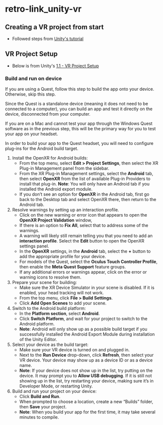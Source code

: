 # retro-link_unity-vr

## Creating a VR project from start
- Followed steps from [Unity's tutorial](https://learn.unity.com/tutorial/create-a-vr-starter-project-from-scratch?uv=2022.3#)

## VR Project Setup
- Below is from Unity's [1.1 - VR Project Setup](https://learn.unity.com/tutorial/vr-project-setup#)

### Build and run on device
If you are using a Quest, follow this step to build the app onto your device. Otherwise, skip this step.  

Since the Quest is a standalone device (meaning it does not need to be connected to a computer), you can build an app and test it directly on the device, disconnected from your computer.  

If you are on a Mac and cannot test your app through the Windows Quest software as in the previous step, this will be the primary way for you to test your app on your headset.  

In order to build your app to the Quest headset, you will need to configure plug-ins for the Android build target.  

1. Install the OpenXR for Android builds:
	- From the top menu, select **Edit > Project Settings**, then select the XR Plug-in Management panel from the sidebar.
	- From the XR Plug-in Management settings, select the **Android** tab, then select **OpenXR** from the list of available Plug-in Providers to install that plug-in. **Note**: You will only have an Android tab if you installed the Android export module.
	- If you don’t see an option for **OpenXR** in the Android tab, first go back to the Desktop tab and select OpenXR there, then return to the Android tab.
2. Resolve warnings by setting up an interaction profile.
	- Click on the new warning or error icon that appears to open the **OpenXR Project Validation** window,
	- If there is an option to **Fix All**, select that to address some of the warnings. 
	- A warning will likely still remain telling you that you need to add an **interaction profile**. Select the **Edit** button to open the OpenXR settings panel.
	- In the **OpenXR** settings, in the **Android** tab, select the **+** button to add the appropriate profile for your device.
	- For models of the Quest, select the **Oculus Touch Controller Profile**, then enable the **Meta Quest Support** feature groups.
	- If any additional errors or warnings appear, click on the error or warning icons to resolve them.
3. Prepare your scene for building: 
	- Make sure the XR Device Simulator in your scene is disabled. If it is enabled, your head tracking will not work.
	- From the top menu, click **File > Build Settings**.
	- Click **Add Open Scenes** to add your scene.
4.  Switch to the Android build platform: 
	- In the **Platform section**, select **Android**.
	- Click **Switch Platform**, and wait for your project to switch to the Android platform.
	- **Note**: Android will only show up as a possible build target if you successfully installed the Android Export Module during installation of the Unity Editor.
5.  Select your device as the build target:
	- Make sure your VR device is turned on and plugged in.
	- Next to the **Run Device** drop-down, click **Refresh**, then select your VR device.  Your device may show up as a device ID or as a device name. 
	- **Note**: If your device does not show up in the list, try putting on the device. It may prompt you to **Allow USB debugging**. If it is still not showing up in the list, try restarting your device, making sure it’s in Developer Mode, or restarting Unity.
6.  Build and run your project on your device:
	- Click **Build and Run**. 
	- When prompted to choose a location, create a new “Builds” folder, then **Save** your project.
	- **Note**: When you build your app for the first time, it may take several minutes to compile. 